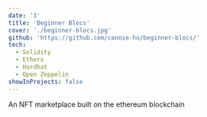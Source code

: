 ```yaml
---
date: '3'
title: 'Beginner Blocs'
cover: './beginner-blocs.jpg'
github: 'https://github.com/connie-ho/beginner-blocs/'
tech:
  - Solidity
  - Ethers
  - Hardhat
  - Open Zeppelin
showInProjects: false
---
```


An NFT marketplace built on the ethereum blockchain
